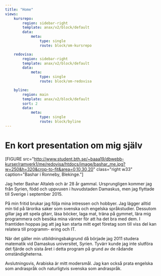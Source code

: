 ```yaml
---
title: "Home"
views:
    kursrepo:
        region: sidebar-right
        template: anax/v2/block/default
        data:
            meta:
                type: single
                route: block/om-kursrepo

    redovisa:
        region: sidebar-right
        template: anax/v2/block/default
        data:
            meta:
                type: single
                route: block/om-redovisa

    byline:
        region: main
        template: anax/v2/block/default
        sort: 2
        data:
            meta:
                type: single
                route: block/byline
---
```




<div class="main-container">
  <div class="first-container share">
    <h1><span id="one">En</span> kort presentation om mig själv
  </div>
</div>

[FIGURE src="http://www.student.bth.se/~baaa19/dbwebb-kurser/ramverk1/me/redovisa/htdocs/image/bashar_me.jpg?w=250&h=320&crop-to-fit&area=0,10,30,20" class="right w33" caption="Bashar i Ronneby, Blekinge."]



 Jag heter Bashar Altaleb och är 28 år gammal. Ursprungligen kommer jag från Syrien, född och uppvuxen i huvudstaden Damaskus, men jag flyttade till Sverige i september 2015.

På min fritid brukar jag följa mina intressen och hobbyer. Jag lägger alltid min tid på lärorika saker som svenska och engelska språkstudier. Dessutom gillar jag att spela gitarr, läsa böcker, laga mat, träna på gymmet, lära mig programmera och besöka mina vänner för att ha det bra med dem. I framtiden hoppas jag att jag kan starta mitt eget företag som till viss del kan relatera till programm- ering och IT.

När det gäller min utbildningsbakgrund då började jag 2011 studera matematik vid Damaskus universitet, Syrien. Tyvärr kunde jag inte slutföra det fjärde och sista året i detta program på grund av de rådande omständigheterna.

Avslutningsvis, Arabiska är mitt modersmål. Jag kan också prata engelska som andraspråk och naturligtvis svenska som andraspråk. 